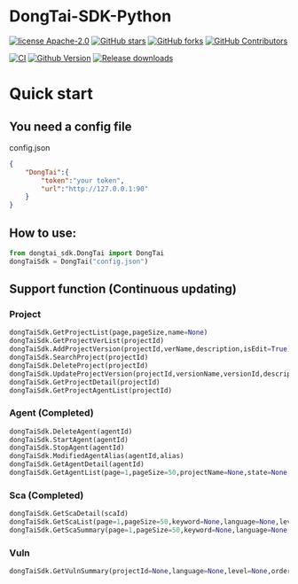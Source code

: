 <!--
 * @Author: 饕餮
 * @Date: 2021-12-23 14:25:35
 * @version: 
 * @LastEditors: 饕餮
 * @LastEditTime: 2021-12-27 18:36:54
 * @Description: How to use
-->
# DongTai-SDK-Python

[![license Apache-2.0](https://img.shields.io/github/license/HXSecurity/DongTai-SDK-Python)](https://github.com/HXSecurity/DongTai-SDK-Python/blob/main/LICENSE)
[![GitHub stars](https://img.shields.io/github/stars/HXSecurity/DongTai-SDK-Python.svg?label=Stars&logo=github)](https://github.com/HXSecurity/DongTai-SDK-Python)
[![GitHub forks](https://img.shields.io/github/forks/HXSecurity/DongTai-SDK-Python?label=Forks&logo=github)](https://github.com/HXSecurity/DongTai-SDK-Python)
[![GitHub Contributors](https://img.shields.io/github/contributors/HXSecurity/DongTai-SDK-Python?label=Contributors&logo=github)](https://github.com/HXSecurity/DongTai-SDK-Python)


[![CI](https://github.com/HXSecurity/DongTai-SDK-Python/actions/workflows/release.yml/badge.svg)](https://github.com/HXSecurity/DongTai-SDK-Python/actions/workflows/release.yml)
[![Github Version](https://img.shields.io/github/v/release/HXSecurity/DongTai-SDK-Python?display_name=tag&include_prereleases&sort=semver)](https://github.com/HXSecurity/DongTai-SDK-Python/releases)
[![Release downloads](https://shields.io/github/downloads/HXSecurity/DongTai-SDK-Python/total)](https://github.com/HXSecurity/DongTai-SDK-Python/releases)


# Quick start

## You need a config file

config.json
```json
{
    "DongTai":{
        "token":"your token",
        "url":"http://127.0.0.1:90"
    }
}
```

## How to use:
```python
from dongtai_sdk.DongTai import DongTai
dongTaiSdk = DongTai("config.json")
```

## Support function (Continuous updating)
### Project
```python
dongTaiSdk.GetProjectList(page,pageSize,name=None)
dongTaiSdk.GetProjectVerList(projectId)
dongTaiSdk.AddProjectVersion(projectId,verName,description,isEdit=True)
dongTaiSdk.SearchProject(projectId)
dongTaiSdk.DeleteProject(projectId)
dongTaiSdk.UpdateProjectVersion(projectId,versionName,versionId,description,currentVersion=1,isEdit=True)
dongTaiSdk.GetProjectDetail(projectId)
dongTaiSdk.GetProjectAgentList(projectId)
```

### Agent (Completed)
```python
dongTaiSdk.DeleteAgent(agentId)
dongTaiSdk.StartAgent(agentId)
dongTaiSdk.StopAgent(agentId)
dongTaiSdk.ModifiedAgentAlias(agentId,alias)
dongTaiSdk.GetAgentDetail(agentId)
dongTaiSdk.GetAgentList(page=1,pageSize=50,projectName=None,state=None,token=None)
```

### Sca (Completed)
```python
dongTaiSdk.GetScaDetail(scaId)
dongTaiSdk.GetScaList(page=1,pageSize=50,keyword=None,language=None,level=None,order=None,projectId=None,projectName=None,versionId=None)
dongTaiSdk.GetScaSummary(page=1,pageSize=50,keyword=None,language=None,level=None,order=None,projectId=None,projectName=None,versionId=None)
```

### Vuln
```python
dongTaiSdk.GetVulnSummary(projectId=None,language=None,level=None,order=None,projectName=None,status=None,type=None,url=None,versionId=None,statusId=None)
```
